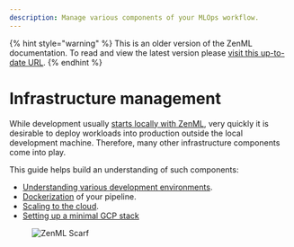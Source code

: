 ```yaml
---
description: Manage various components of your MLOps workflow.
---
```


{% hint style="warning" %}
This is an older version of the ZenML documentation. To read and view the latest version please [visit this up-to-date URL](https://docs.zenml.io).
{% endhint %}


# Infrastructure management

While development usually [starts locally with ZenML](../../starter-guide/starter-guide.md), very quickly it is desirable to deploy workloads into production outside the local development machine. Therefore, many other infrastructure components come into play.

This guide helps build an understanding of such components:

- [Understanding various development environments](understanding-environments.md).
- [Dockerization](containerize-your-pipeline.md) of your pipeline.
- [Scaling to the cloud](scale-compute-to-the-cloud.md).
- [Setting up a minimal GCP stack](cloud-stacks/minimal-gcp-stack.md)

<figure><img src="https://static.scarf.sh/a.png?x-pxid=f0b4f458-0a54-4fcd-aa95-d5ee424815bc" alt="ZenML Scarf"><figcaption></figcaption></figure>
